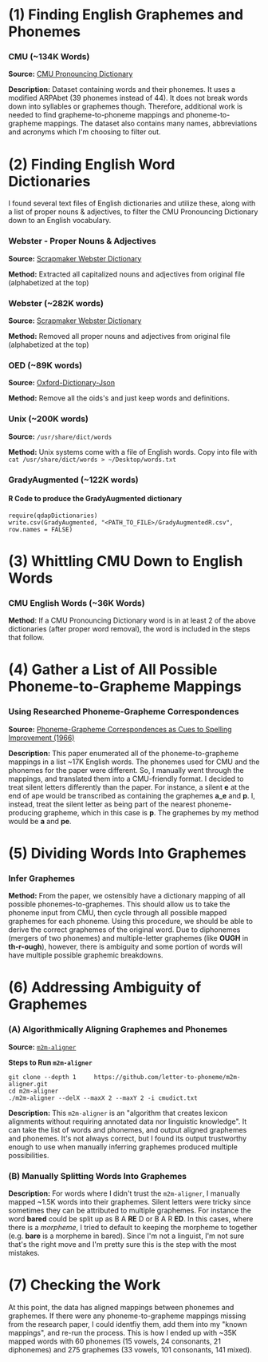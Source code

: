 
# (1) Finding English Graphemes and Phonemes

### CMU (\~134K Words)

**Source:** [CMU Pronouncing Dictionary](http://www.speech.cs.cmu.edu/cgi-bin/cmudict?in=urge)

**Description:** Dataset containing words and their phonemes. It uses a modified ARPAbet (39 phonemes instead of 44). It does not break words down into syllables or graphemes though. Therefore, additional work is needed to find grapheme-to-phoneme mappings and phoneme-to-grapheme mappings. The dataset also contains many names, abbreviations and acronyms which I'm choosing to filter out.



# (2) Finding English Word Dictionaries

I found several text files of English dictionaries and utilize these, along with a list of proper nouns & adjectives, to filter the CMU Pronouncing Dictionary down to an English vocabulary.

### Webster - Proper Nouns & Adjectives

**Source:** [Scrapmaker Webster Dictionary](https://www.scrapmaker.com/data/wordlists/dictionaries/webster-dictionary.txt)

**Method:** Extracted all capitalized nouns and adjectives from original file (alphabetized at the top)

### Webster (\~282K words)

**Source:** [Scrapmaker Webster Dictionary](https://www.scrapmaker.com/data/wordlists/dictionaries/webster-dictionary.txt)

**Method:** Removed all proper nouns and adjectives from original file (alphabetized at the top)

### OED (\~89K words)
  **Source:** [Oxford-Dictionary-Json](https://github.com/cduica/Oxford-Dictionary-Json)
  
  **Method:** Remove all the oids's and just keep words and definitions.

### Unix (\~200K words)

  **Source:** `/usr/share/dict/words`
  
  **Method:** Unix systems come with a file of English words. Copy into file with `cat /usr/share/dict/words > ~/Desktop/words.txt`

### GradyAugmented (\~122K words)

#### R Code to produce the GradyAugmented dictionary
    require(qdapDictionaries)
    write.csv(GradyAugmented, "<PATH_TO_FILE>/GradyAugmentedR.csv",  row.names = FALSE)

# (3) Whittling CMU Down to English Words

### CMU English Words (\~36K Words)

**Method**: If a CMU Pronouncing Dictionary word is in at least 2 of the above dictionaries (after proper word removal), the word is included in the steps that follow.


# (4) Gather a List of All Possible Phoneme-to-Grapheme Mappings

### Using Researched Phoneme-Grapheme Correspondences

**Source:** [Phoneme-Grapheme Correspondences as Cues to Spelling
    Improvement (1966)](https://files.eric.ed.gov/fulltext/ED128835.pdf)

**Description:** This paper enumerated all of the phoneme-to-grapheme mappings in a list \~17K English words. The phonemes used for CMU and the phonemes for the paper were different. So, I manually went through the mappings, and translated them into a CMU-friendly format. I decided to treat silent letters differently than the paper. For instance, a silent **e** at the end of ape would be transcribed as containing the graphemes **a_e** and **p**. I, instead, treat the silent letter as being part of the nearest phoneme-producing grapheme, which in this case is **p**. The graphemes by my method would be **a** and **pe**.


# (5) Dividing Words Into Graphemes

### Infer Graphemes

**Method:** From the paper, we ostensibly have a dictionary mapping of all possible phonemes-to-graphemes. This should allow us to take the phoneme input from CMU, then cycle through all possible mapped graphemes for each phoneme. Using this procedure, we should be able to derive the correct graphemes of the original word. Due to diphonemes (mergers of two phonemes) and multiple-letter graphemes (like **OUGH** in **th-r-ough**), however, there is ambiguity and some portion of words will have multiple possible graphemic breakdowns.

# (6) Addressing Ambiguity of Graphemes

### (A) Algorithmically Aligning Graphemes and Phonemes

**Source:** [`m2m-aligner`](https://github.com/letter-to-phoneme/m2m-aligner)

**Steps to Run `m2m-aligner`**
```
git clone --depth 1     https://github.com/letter-to-phoneme/m2m-aligner.git
cd m2m-aligner
./m2m-aligner --delX --maxX 2 --maxY 2 -i cmudict.txt

```

**Description:** This `m2m-aligner` is an "algorithm that creates lexicon alignments without requiring annotated data nor linguistic knowledge". It can take the list of words and phonemes, and output aligned graphemes and phonemes. It's not always correct, but I found its output trustworthy enough to use when manually inferring graphemes produced multiple possibilities.


### (B) Manually Splitting Words Into Graphemes

**Description:**  For words where I didn't trust the `m2m-aligner`, I manually mapped \~1.5K words into their graphemes. Silent letters were tricky since sometimes they can be attributed to multiple graphemes. For instance the word **bared** could be split up as B A **RE** D or B A R **ED**. In this cases, where there is a *morpheme*, I tried to default to keeping the morpheme to together (e.g. **bare** is a morpheme in bared). Since I'm not a linguist, I'm not sure that's the right move and I'm pretty sure this is the step with the most mistakes.


# (7) Checking the Work
At this point, the data has aligned mappings between phonemes and graphemes. If there were any phoneme-to-grapheme mappings missing from the research paper, I could identfiy them, add them into my "known mappings", and re-run the process. This is how I ended up with \~35K mapped words with 60 phonemes (15 vowels, 24 consonants, 21 diphonemes) and 275 graphemes (33 vowels, 101 consonants, 141 mixed).
